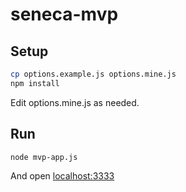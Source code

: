 seneca-mvp
==========

## Setup

```bash
cp options.example.js options.mine.js
npm install
```

Edit options.mine.js as needed.


## Run

```bash
node mvp-app.js
```

And open [localhost:3333](http://localhost:3333)


